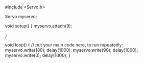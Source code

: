 #include <Servo.h>

Servo myservo;

void setup() {
  myservo.attach(9);

}

void loop() {
  // put your main code here, to run repeatedly:
  myservo.write(180);
  delay(1000);
  myservo.write(90);
  delay(1000);
  myservo.write(0);
  delay(1000);
}
